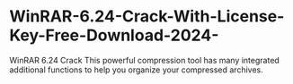 # WinRAR-6.24-Crack-With-License-Key-Free-Download-2024-
WinRAR 6.24 Crack This powerful compression tool has many integrated additional functions to help you organize your compressed archives. 
